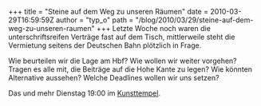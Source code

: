 +++
title = "Steine auf dem Weg zu unseren Räumen"
date = 2010-03-29T16:59:59Z
author = "typ_o"
path = "/blog/2010/03/29/steine-auf-dem-weg-zu-unseren-raumen"
+++
Letzte Woche noch waren die unterschriftsreifen Verträge fast auf dem
Tisch, mittlerweile steht die Vermietung seitens der Deutschen Bahn
plötzlich in Frage.

Wie beurteilen wir die Lage am Hbf? Wie wollen wir weiter vorgehen?
Tragen es alle mit, die Beiträge auf die Hohe Kante zu legen? Wie
könnten Alternative aussehen? Welche Deadlines wollen wir uns setzen?  
  
Das und mehr Dienstag 19:00 im
[Kunsttempel](http://flipdot.org/blog/index.php?/archives/47-Ab-jetzt-immer-Dienstags.html).
